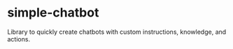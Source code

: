# simple-chatbot
Library to quickly create chatbots with custom instructions, knowledge, and actions.
